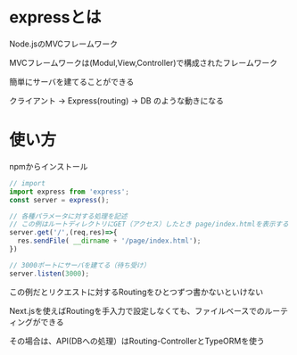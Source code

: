 # expressとは

Node.jsのMVCフレームワーク

MVCフレームワークは(Modul,View,Controller)で構成されたフレームワーク

簡単にサーバを建てることができる

クライアント → Express(routing) → DB のような動きになる

# 使い方

npmからインストール

```typescript
// import
import express from 'express';
const server = express();

// 各種パラメータに対する処理を記述
// この例はルートディレクトリにGET（アクセス）したとき page/index.htmlを表示する
server.get('/',(req,res)=>{
  res.sendFile( __dirname + '/page/index.html');
})

// 3000ポートにサーバを建てる（待ち受け）
server.listen(3000);
```

この例だとリクエストに対するRoutingをひとつずつ書かないといけない

Next.jsを使えばRoutingを手入力で設定しなくても、ファイルベースでのルーティングができる

その場合は、API(DBへの処理）はRouting-ControllerとTypeORMを使う
